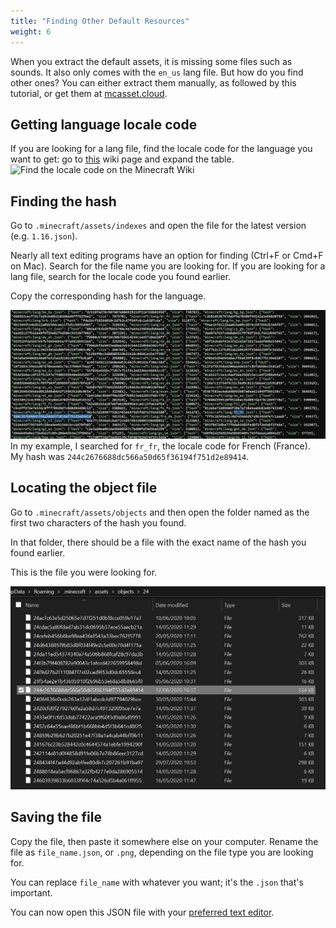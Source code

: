 ```yaml
---
title: "Finding Other Default Resources"
weight: 6
---
```


When you extract the default assets, it is missing some files such as sounds. It also only comes with the `en_us` lang file. But how do you find other ones? You can either extract them manually, as followed by this tutorial, or get them at [mcasset.cloud](https://mcasset.cloud/).


## Getting language locale code

If you are looking for a lang file, find the locale code for the language you want to get: go to [this](https://minecraft.gamepedia.com/Language#Available_languages) wiki page and expand the table.
![Find the locale code on the Minecraft Wiki](locale-codes.png)  


## Finding the hash

Go to `.minecraft/assets/indexes` and open the file for the latest version (e.g. `1.16.json`).

Nearly all text editing programs have an option for finding (Ctrl+F or Cmd+F on Mac). Search for the file name you are looking for. If you are looking for a lang file, search for the locale code you found earlier.

Copy the corresponding hash for the language.

![In my example, I searched for `fr_fr`, the locale code for French (France). My hash was `244c2676688dc566a50d65f36194f751d2e89414`.](finding-hash.png)  
In my example, I searched for `fr_fr`, the locale code for French (France). My hash was `244c2676688dc566a50d65f36194f751d2e89414`.


## Locating the object file

Go to `.minecraft/assets/objects` and then open the folder named as the first two characters of the hash you found.

In that folder, there should be a file with the exact name of the hash you found earlier.

This is the file you were looking for.

![Find the object file with a name corresponding to the hash](locating-object.png)  


## Saving the file

Copy the file, then paste it somewhere else on your computer. Rename the file as `file_name.json`, or `.png`, depending on the file type you are looking for.

You can replace `file_name` with whatever you want; it's the `.json` that's important.

You can now open this JSON file with your [preferred text editor](/docs/recommended-software).